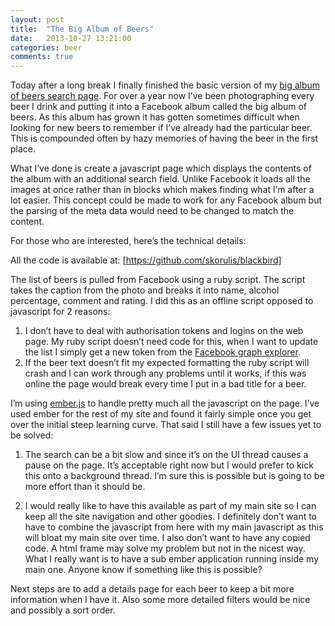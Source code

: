 ```yaml
---
layout: post
title:  "The Big Album of Beers"
date:   2013-10-27 13:21:00
categories: beer
comments: true
---
```


Today after a long break I finally finished the basic version of my [big album of beers search page]. For over a year now I’ve been photographing every beer I drink and putting it into a Facebook album called the big album of beers. As this album has grown it has gotten sometimes difficult when looking for new beers to remember if I’ve already had the particular beer. This is compounded often by hazy memories of having the beer in the first place.

What I’ve done is create a javascript page which displays the contents of the album with an additional search field. Unlike Facebook it loads all the images at once rather than in blocks which makes finding what I’m after a lot easier. This concept could be made to work for any Facebook album but the parsing of the meta data would need to be changed to match the content.

For those who are interested, here’s the technical details:

All the code is available at: [https://github.com/skorulis/blackbird]

The list of beers is pulled from Facebook using a ruby script. The script takes the caption from the photo and breaks it into name, alcohol percentage, comment and rating. I did this as an offline script opposed to javascript for 2 reasons:

1. I don’t have to deal with authorisation tokens and logins on the web page. My ruby script doesn’t need code for this, when I want to update the list I simply get a new token from the [Facebook graph explorer].
2. If the beer text doesn’t fit my expected formatting the ruby script will crash and I can work through any problems until it works, if this was online the page would break every time I put in a bad title for a beer.

I’m using [ember.js] to handle pretty much all the javascript on the page. I’ve used ember for the rest of my site and found it fairly simple once you get over the initial steep learning curve. That said I still have a few issues yet to be solved:

1. The search can be a bit slow and since it’s on the UI thread causes a pause on the page. It’s acceptable right now but I would prefer to kick this onto a background thread. I’m sure this is possible but is going to be more effort than it should be.

2. I would really like to have this available as part of my main site so I can keep all the site navigation and other goodies. I definitely don’t want to have to combine the javascript from here with my main javascript as this will bloat my main site over time. I also don’t want to have any copied code. A html frame may solve my problem but not in the nicest way. What I really want is to have a sub ember application running inside my main one. Anyone know if something like this is possible?

Next steps are to add a details page for each beer to keep a bit more information when I have it. Also some more detailed filters would be nice and possibly a sort order.


[big album of beers search page]: http://skorulis.com/beer/index.html
[https://github.com/skorulis/blackbird]: https://github.com/skorulis/blackbird
[Facebook graph explorer]: https://developers.facebook.com/tools/explorer
[ember.js]: http://emberjs.com/
